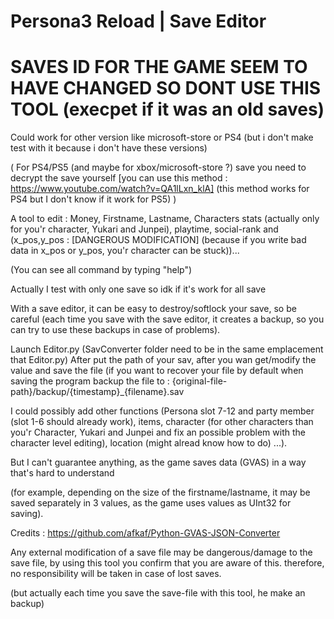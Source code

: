 # Persona3 Reload | Save Editor

# SAVES ID FOR THE GAME SEEM TO HAVE CHANGED SO DONT USE THIS TOOL (execpet if it was an old saves)

Could work for other version like microsoft-store or PS4 (but i don't make test with it because i don't have these versions)

( For PS4/PS5 (and maybe for xbox/microsoft-store ?) save you need to decrypt the save yourself [you can use this method : https://www.youtube.com/watch?v=QA1lLxn_klA] (this method works for PS4 but I don't know if it work for PS5) )

A tool to edit : Money, Firstname, Lastname, Characters stats (actually
only for you'r character, Yukari and Junpei), playtime, social-rank and (x_pos,y_pos 
: [DANGEROUS MODIFICATION] (because if you write bad data in x_pos or y_pos, you'r character can be stuck))...

(You can see all command by typing "help")

Actually I test with only one save so idk if it's work for all save

With a save editor, it can be easy to destroy/softlock your save, so be careful (each time you save with the save editor, it creates a backup, so you can try to use these backups in case of problems).

Launch Editor.py (SavConverter folder need to be in the same emplacement that Editor.py)
After put the path of your sav, after you wan get/modify the value and save the file
(if you want to recover your file by default when saving the
program backup the file to : {original-file-path}/backup/{timestamp}_{filename}.sav


I could possibly add other functions (Persona slot 7-12 and party member (slot 1-6 should already work), items, character (for other characters than you'r Character, Yukari and Junpei and fix an possible problem with the character level editing), location (might alread know how to do) ...).

But I can't guarantee anything, as the game saves data (GVAS) in a way that's hard to understand

(for example, depending on the size of the firstname/lastname, it may be saved separately in 3 values,
as the game uses values as UInt32 for saving).


Credits :
https://github.com/afkaf/Python-GVAS-JSON-Converter

Any external modification of a save file may be dangerous/damage to the save file, by using this tool you confirm that you are aware of this. therefore, no responsibility will be taken in case of lost saves.

(but actually each time you save the save-file with this tool, he make an backup)
